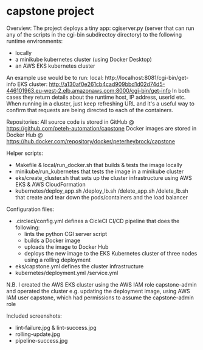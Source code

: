 # capstone project

Overview:
The project deploys a tiny app: cgiserver.py (server that can run any
  of the scripts in the cgi-bin subdirectoy directory) to the following
  runtime environments:
  - locally
  - a minikube kubernetes cluster (using Docker Desktop)
  - an AWS EKS kubernetes cluster

 An example use would be to run:
  local:
    http://localhost:8081/cgi-bin/get-info
  EKS cluster:
    http://a130af0e261cb4cad909bbd1d02d74d5-446101963.eu-west-2.elb.amazonaws.com:8000/cgi-bin/get-info
  In both cases they return details about the runtime host, IP address, userId etc.
  When running in a cluster, just keep refreshing URL and it's a useful way to confirm that requests are 
  being directed to each of the containers.

Repositories:
All source code is stored in GitHub @ https://github.com/peteh-automation/capstone
Docker images are stored in Docker Hub @ https://hub.docker.com/repository/docker/peterheybrock/capstone

Helper scripts:
- Makefile & local/run_docker.sh that builds & tests the image locally
- minikube/run_kubernetes that tests the image in a minikube cluster
- eks/create_cluster.sh that sets up the cluster infrastructure using
    AWS EKS & AWS CloudFormation
- kubernetes/deploy_app.sh
            /deploy_lb.sh
            /delete_app.sh
            /delete_lb.sh
    that create and tear down the pods/containers and the load balancer

Configuration files:
- .circleci/config.yml defines a CicleCI CI/CD pipeline that does
  the following:
  - lints the python CGI server script
  - builds a Docker image
  - uploads the image to Docker Hub
  - deploys the new image to the EKS Kubernetes cluster of three nodes
    using a rolling deployment
- eks/capstone.yml defines the cluster infrastructure
- kubernetes/deployment.yml
            /service.yml

N.B. I created the AWS EKS cluster using the AWS IAM role capstone-admin
and operated the cluster e.g. updating the deployment image, using 
AWS IAM user capstone, which had permissions to assume the capstone-admin
role

Included screenshots:
- lint-failure.jpg & lint-success.jpg
- rolling-update.jpg
- pipeline-success.jpg
